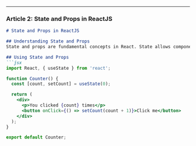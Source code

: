 
---

### Article 2: State and Props in ReactJS

```markdown
# State and Props in ReactJS

## Understanding State and Props
State and props are fundamental concepts in React. State allows components to manage and respond to data changes, while props enable data passing between components.

## Using State and Props
```jsx
import React, { useState } from 'react';

function Counter() {
  const [count, setCount] = useState(0);

  return (
    <div>
      <p>You clicked {count} times</p>
      <button onClick={() => setCount(count + 1)}>Click me</button>
    </div>
  );
}

export default Counter;
